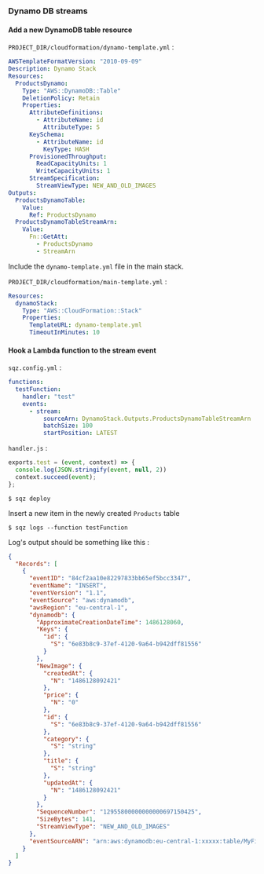 ### Dynamo DB streams

#### Add a new DynamoDB table resource

`PROJECT_DIR/cloudformation/dynamo-template.yml` :

```yaml
AWSTemplateFormatVersion: "2010-09-09"
Description: Dynamo Stack
Resources:
  ProductsDynamo:
    Type: "AWS::DynamoDB::Table"
    DeletionPolicy: Retain
    Properties:
      AttributeDefinitions:
        - AttributeName: id
          AttributeType: S
      KeySchema:
        - AttributeName: id
          KeyType: HASH
      ProvisionedThroughput:
        ReadCapacityUnits: 1
        WriteCapacityUnits: 1
      StreamSpecification:
        StreamViewType: NEW_AND_OLD_IMAGES
Outputs:
  ProductsDynamoTable:
    Value:
      Ref: ProductsDynamo
  ProductsDynamoTableStreamArn:
    Value:
      Fn::GetAtt:
        - ProductsDynamo
        - StreamArn
```

Include the `dynamo-template.yml` file in the main stack.

`PROJECT_DIR/cloudformation/main-template.yml` :

```yaml
Resources:
  dynamoStack:
    Type: "AWS::CloudFormation::Stack"
    Properties:
      TemplateURL: dynamo-template.yml
      TimeoutInMinutes: 10
```

#### Hook a Lambda function to the stream event

`sqz.config.yml` :

```yaml
functions:
  testFunction:
    handler: "test"
    events:
      - stream:
          sourceArn: DynamoStack.Outputs.ProductsDynamoTableStreamArn
          batchSize: 100
          startPosition: LATEST
```

`handler.js` :

```js
exports.test = (event, context) => {
  console.log(JSON.stringify(event, null, 2))
  context.succeed(event);
};
```

`$ sqz deploy`

Insert a new item in the newly created `Products` table

`$ sqz logs --function testFunction`

Log's output should be something like this :

```json
{
  "Records": [
    {
      "eventID": "84cf2aa10e82297833bb65ef5bcc3347",
      "eventName": "INSERT",
      "eventVersion": "1.1",
      "eventSource": "aws:dynamodb",
      "awsRegion": "eu-central-1",
      "dynamodb": {
        "ApproximateCreationDateTime": 1486128060,
        "Keys": {
          "id": {
            "S": "6e83b8c9-37ef-4120-9a64-b942dff81556"
          }
        },
        "NewImage": {
          "createdAt": {
            "N": "1486128092421"
          },
          "price": {
            "N": "0"
          },
          "id": {
            "S": "6e83b8c9-37ef-4120-9a64-b942dff81556"
          },
          "category": {
            "S": "string"
          },
          "title": {
            "S": "string"
          },
          "updatedAt": {
            "N": "1486128092421"
          }
        },
        "SequenceNumber": "12955800000000000697150425",
        "SizeBytes": 141,
        "StreamViewType": "NEW_AND_OLD_IMAGES"
      },
      "eventSourceARN": "arn:aws:dynamodb:eu-central-1:xxxxx:table/MyFirstProject-dev-DynamoStack-1T3HNHMKJKPJB-ProductsDynamo-bbbb/stream/2017-02-03T13:18:58.738"
    }
  ]
}

```
